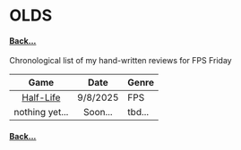 # OLDS
#### [Back...](index.md)
Chronological list of my hand-written reviews for FPS Friday

|                Game                 |   Date   | Genre  |
| :---------------------------------: | :------: | ------ |
| [Half-Life](games/fps/half-life.md) | 9/8/2025 | FPS    |
|           nothing yet...            | Soon...  | tbd... |

#### [Back...](index.md)